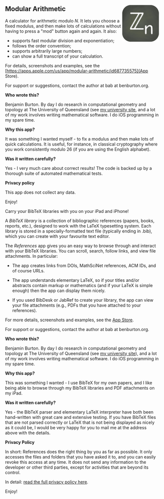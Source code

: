 ## Modular Arithmetic  <img src="modarith-120.png" width=120 height=120 align="right" alt="Modular Arithmetic App Icon">

A calculator for arithmetic modulo _N_.  It lets you choose a fixed modulus,
and then make lots of calculations without having to press a "mod" button again
and again.  It also:

- supports fast modular division and exponentiation;
- follows the order convention;
- supports arbitrarily large numbers;
- can show a full transcript of your calculation.

For details, screenshots and examples, see the
[https://apps.apple.com/us/app/modular-arithmetic/id687735575](App Store).

For support or suggestions, contact the author at bab at benburton.org.

**Who wrote this?**

Benjamin Burton.  By day I do research in computational geometry and topology
at The University of Queensland
(see [my university site](http://www.maths.uq.edu.au/~bab),
and a lot of my work involves writing mathematical software.
I do iOS programming in my spare time.

**Why this app?**

It was something I wanted myself - to fix a modulus and then make lots of
quick calculations.  It is useful, for instance, in classical cryptography
where you work consistently modulo 26 (if you are using the English alphabet).

**Was it written carefully?**

Yes - I very much care about correct results!  The code is backed up by a
thorough suite of automated mathematical tests.

**Privacy policy**

This app does not collect any data.

Enjoy!





Carry your BibTeX libraries with you on your iPad and iPhone!

A _BibTeX library_ is a collection of bibliographic references (papers, books,
reports, etc.), designed to work with the LaTeX typesetting system. Each
library is stored in a specially-formatted text file (typically ending in
.bib), which you can create with your favourite text editor.

The _References_ app gives you an easy way to browse through and interact with
your BibTeX libraries. You can scroll, search, follow links, and view file
attachments. In particular:

- The app creates links from DOIs, MathSciNet references, ACM IDs, and of
  course URLs.

- The app understands elementary LaTeX, so if your titles and/or abstracts
  contain markup or mathematics (and if your LaTeX is simple enough) then the
  app can display them nicely.

- If you used BibDesk or JabRef to create your library, the app can view your
  file attachments (e.g., PDFs that you have attached to your references).

For more details, screenshots and examples, see the
[App Store](https://apps.apple.com/us/app/references/id1481843213).

For support or suggestions, contact the author at bab at benburton.org.

**Who wrote this?**

Benjamin Burton.  By day I do research in computational geometry and topology
at The University of Queensland (see
[my university site](http://www.maths.uq.edu.au/~bab/)),
and a lot of my work involves writing mathematical software.  I do iOS
programming in my spare time.

**Why this app?**

This was something I wanted - I use BibTeX for my own papers, and I like being
able to browse through my BibTeX libraries and PDF attachments on my iPad.

**Was it written carefully?**

Yes - the BibTeX parser and elementary LaTeX interpreter have both been
hand-written with great care and extensive testing. If you have BibTeX files
that are not parsed correctly or LaTeX that is not being displayed as nicely
as it could be, I would be very happy for you to mail me at the address above
with the details.

**Privacy Policy**

In short: References does the right thing by you as far as possible. It only
accesses the files and folders that you have asked it to, and you can easily
revoke this access at any time. It does not send any information to the
developer or other third parties, except for activities that are beyond its
control.

In detail: [read the full privacy policy here](privacy.md).

Enjoy!
